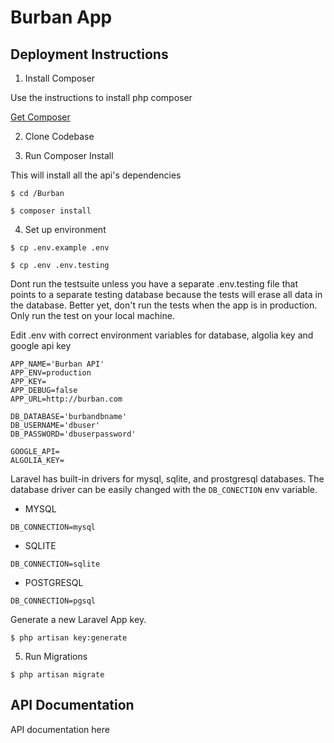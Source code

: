 # Burban App

## Deployment Instructions
1. Install Composer

Use the instructions to install php composer

[Get Composer](https://getcomposer.org/)

2. Clone Codebase

3. Run Composer Install

This will install all the api's dependencies

`$ cd /Burban`

`$ composer install`

4. Set up environment

`$ cp .env.example .env`

`$ cp .env .env.testing`

Dont run the testsuite unless you have a separate .env.testing file that points to a separate testing database because the tests will erase all data in the database. Better yet, don't run the tests when the app is in production. Only run the test on your local machine.

Edit .env with correct environment variables for database, algolia key and google api key

```
APP_NAME='Burban API'
APP_ENV=production
APP_KEY=
APP_DEBUG=false
APP_URL=http://burban.com

DB_DATABASE='burbandbname'
DB_USERNAME='dbuser'
DB_PASSWORD='dbuserpassword'

GOOGLE_API=
ALGOLIA_KEY=

```

Laravel has built-in drivers for mysql, sqlite, and prostgresql databases. The database driver can be easily changed with the `DB_CONECTION` env variable.

* MYSQL
```
DB_CONNECTION=mysql
```

* SQLITE
```
DB_CONNECTION=sqlite
```

* POSTGRESQL
```
DB_CONNECTION=pgsql
```


Generate a new Laravel App key.

`$ php artisan key:generate`

5. Run Migrations

`$ php artisan migrate`

## API Documentation
API documentation here
